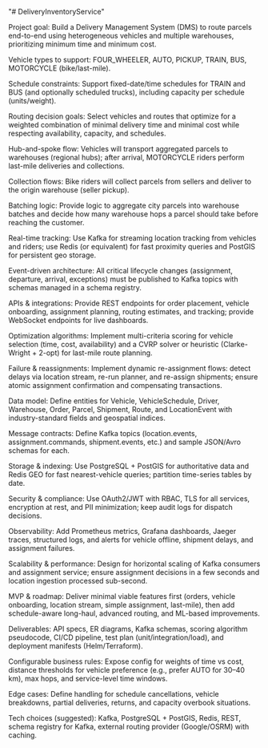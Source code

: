 "# DeliveryInventoryService" 

Project goal: Build a Delivery Management System (DMS) to route parcels end-to-end using heterogeneous vehicles and multiple warehouses, prioritizing minimum time and minimum cost.

Vehicle types to support: FOUR_WHEELER, AUTO, PICKUP, TRAIN, BUS, MOTORCYCLE (bike/last-mile).

Schedule constraints: Support fixed-date/time schedules for TRAIN and BUS (and optionally scheduled trucks), including capacity per schedule (units/weight).

Routing decision goals: Select vehicles and routes that optimize for a weighted combination of minimal delivery time and minimal cost while respecting availability, capacity, and schedules.

Hub-and-spoke flow: Vehicles will transport aggregated parcels to warehouses (regional hubs); after arrival, MOTORCYCLE riders perform last-mile deliveries and collections.

Collection flows: Bike riders will collect parcels from sellers and deliver to the origin warehouse (seller pickup).

Batching logic: Provide logic to aggregate city parcels into warehouse batches and decide how many warehouse hops a parcel should take before reaching the customer.

Real-time tracking: Use Kafka for streaming location tracking from vehicles and riders; use Redis (or equivalent) for fast proximity queries and PostGIS for persistent geo storage.

Event-driven architecture: All critical lifecycle changes (assignment, departure, arrival, exceptions) must be published to Kafka topics with schemas managed in a schema registry.

APIs & integrations: Provide REST endpoints for order placement, vehicle onboarding, assignment planning, routing estimates, and tracking; provide WebSocket endpoints for live dashboards.

Optimization algorithms: Implement multi-criteria scoring for vehicle selection (time, cost, availability) and a CVRP solver or heuristic (Clarke-Wright + 2-opt) for last-mile route planning.

Failure & reassignments: Implement dynamic re-assignment flows: detect delays via location stream, re-run planner, and re-assign shipments; ensure atomic assignment confirmation and compensating transactions.

Data model: Define entities for Vehicle, VehicleSchedule, Driver, Warehouse, Order, Parcel, Shipment, Route, and LocationEvent with industry-standard fields and geospatial indices.

Message contracts: Define Kafka topics (location.events, assignment.commands, shipment.events, etc.) and sample JSON/Avro schemas for each.

Storage & indexing: Use PostgreSQL + PostGIS for authoritative data and Redis GEO for fast nearest-vehicle queries; partition time-series tables by date.

Security & compliance: Use OAuth2/JWT with RBAC, TLS for all services, encryption at rest, and PII minimization; keep audit logs for dispatch decisions.

Observability: Add Prometheus metrics, Grafana dashboards, Jaeger traces, structured logs, and alerts for vehicle offline, shipment delays, and assignment failures.

Scalability & performance: Design for horizontal scaling of Kafka consumers and assignment service; ensure assignment decisions in a few seconds and location ingestion processed sub-second.

MVP & roadmap: Deliver minimal viable features first (orders, vehicle onboarding, location stream, simple assignment, last-mile), then add schedule-aware long-haul, advanced routing, and ML-based improvements.

Deliverables: API specs, ER diagrams, Kafka schemas, scoring algorithm pseudocode, CI/CD pipeline, test plan (unit/integration/load), and deployment manifests (Helm/Terraform).

Configurable business rules: Expose config for weights of time vs cost, distance thresholds for vehicle preference (e.g., prefer AUTO for 30–40 km), max hops, and service-level time windows.

Edge cases: Define handling for schedule cancellations, vehicle breakdowns, partial deliveries, returns, and capacity overbook situations.

Tech choices (suggested): Kafka, PostgreSQL + PostGIS, Redis, REST, schema registry for Kafka, external routing provider (Google/OSRM) with caching.
